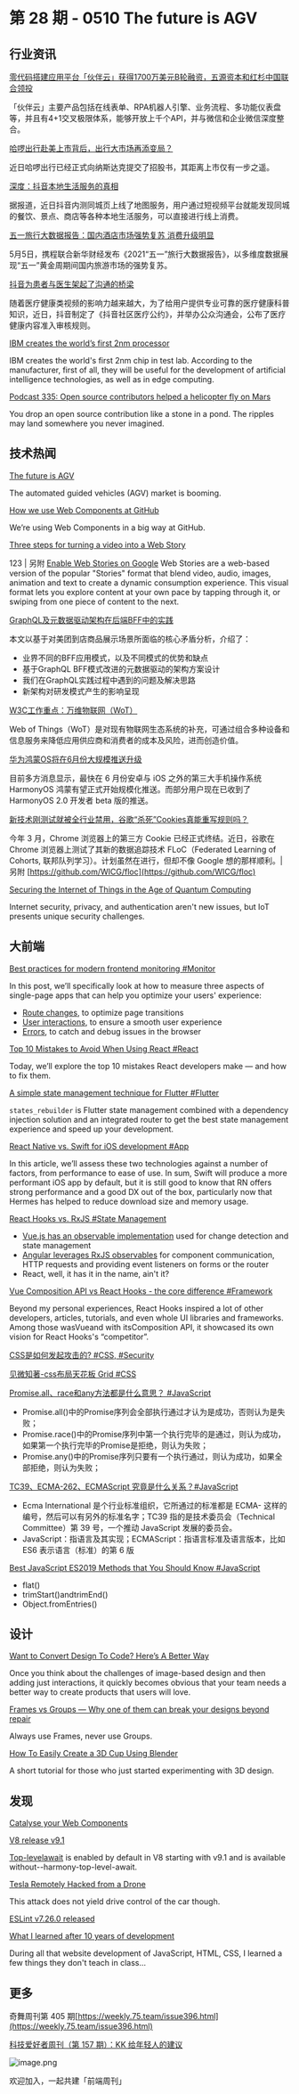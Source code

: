 # 第 28 期 - 0510 The future is AGV
## 行业资讯
[零代码搭建应用平台「伙伴云」获得1700万美元B轮融资，五源资本和红杉中国联合领投](https://www.toutiao.com/i6958960653063160357/)

「伙伴云」主要产品包括在线表单、RPA机器人引擎、业务流程、多功能仪表盘等，并且有4+1交叉极限体系，能够开放上千个API，并与微信和企业微信深度整合。

[哈啰出行赴美上市背后，出行大市场再添变局？](https://mp.weixin.qq.com/s/hM_7rKGH4yB6Rth0B0u8aQ)

近日哈啰出行已经正式向纳斯达克提交了招股书，其距离上市仅有一步之遥。

[深度：抖音本地生活服务的真相](https://www.toutiao.com/i6959391690868130311/)

据报道，近日抖音内测同城页上线了地图服务，用户通过短视频平台就能发现同城的餐饮、景点、商店等各种本地生活服务，可以直接进行线上消费。

[五一旅行大数据报告：国内酒店市场强势复苏 消费升级明显](https://mp.weixin.qq.com/s/wVNPRU-QhWmnw5i4FJ4z7Q)

5月5日，携程联合新华财经发布《2021“五一”旅行大数据报告》，以多维度数据展现“五一”黄金周期间国内旅游市场的强势复苏。

[抖音为患者与医生架起了沟通的桥梁](https://mp.weixin.qq.com/s/ppVYje9whI7mFqMMWGHSTQ)

随着医疗健康类视频的影响力越来越大，为了给用户提供专业可靠的医疗健康科普知识，近日，抖音制定了《抖音社区医疗公约》，并举办公众沟通会，公布了医疗健康内容准入审核规则。

[IBM creates the world’s first 2nm processor](https://prog.world/ibm-creates-the-worlds-first-2nm-processor/)

IBM creates the world's first 2nm chip in test lab. According to the manufacturer, first of all, they will be useful for the development of artificial intelligence technologies, as well as in edge computing.

[Podcast 335: Open source contributors helped a helicopter fly on Mars](https://stackoverflow.blog/2021/05/04/podcast-335-open-source-contributors-helped-a-helicopter-fly-on-mars/)

You drop an open source contribution like a stone in a pond. The ripples may land somewhere you never imagined.

## 技术热闻
[The future is AGV](https://www.therobotreport.com/the-future-is-agv/)

The automated guided vehicles (AGV) market is booming.

[How we use Web Components at GitHub](https://github.blog/2021-05-04-how-we-use-web-components-at-github/)

We’re using Web Components in a big way at GitHub.

[Three steps for turning a video into a Web Story](https://blog.google/web-creators/three-steps-turning-video-web-story/)

123 | 另附 [Enable Web Stories on Google](https://developers.google.com/search/docs/advanced/appearance/enable-web-stories)
Web Stories are a web-based version of the popular "Stories" format that blend video, audio, images, animation and text to create a dynamic consumption experience. This visual format lets you explore content at your own pace by tapping through it, or swiping from one piece of content to the next.

[GraphQL及元数据驱动架构在后端BFF中的实践](https://tech.meituan.com/2021/05/06/bff-graphql.html)

本文以基于对美团到店商品展示场景所面临的核心矛盾分析，介绍了：

- 业界不同的BFF应用模式，以及不同模式的优势和缺点
- 基于GraphQL BFF模式改进的元数据驱动的架构方案设计
- 我们在GraphQL实践过程中遇到的问题及解决思路
- 新架构对研发模式产生的影响呈现

[W3C工作重点：万维物联网（WoT）](https://mp.weixin.qq.com/s/1FKUdFiUfspeeJYxuO7zLA)

Web of Things（WoT）是对现有物联网生态系统的补充，可通过组合多种设备和信息服务来降低应用供应商和消费者的成本及风险，进而创造价值。

[华为鸿蒙OS将在6月份大规模推送升级](https://mp.weixin.qq.com/s/91LbOZXs27ogFmbM6QOD9A)

目前多方消息显示，最快在 6 月份安卓与 iOS 之外的第三大手机操作系统 HarmonyOS 鸿蒙有望正式开始规模化推送。而部分用户现在已收到了 HarmonyOS 2.0 开发者 beta 版的推送。

[新技术刚测试就被全行业禁用，谷歌“杀死”Cookies真能重写规则吗？](https://mp.weixin.qq.com/s/XNgyjrBnFpFvFWKenxZ0jg)

今年 3 月，Chrome 浏览器上的第三方 Cookie 已经正式终结。近日，谷歌在 Chrome 浏览器上测试了其新的数据追踪技术 FLoC（Federated Learning of Cohorts, 联邦队列学习）。计划虽然在进行，但却不像 Google 想的那样顺利。| 另附 [https://github.com/WICG/floc](https://github.com/WICG/floc)

[Securing the Internet of Things in the Age of Quantum Computing](https://www.darkreading.com/iot/securing-the-internet-of-things-in-the-age-of-quantum-computing/a/d-id/1340857)

Internet security, privacy, and authentication aren't new issues, but IoT presents unique security challenges.

## 大前端
[Best practices for modern frontend monitoring #Monitor](https://www.datadoghq.com/blog/modern-frontend-monitoring/)

In this post, we’ll specifically look at how to measure three aspects of single-page apps that can help you optimize your users' experience:

- [Route changes](https://www.datadoghq.com/blog/modern-frontend-monitoring/?utm_source=feedburner&utm_medium=feed&utm_campaign=Feed%3A+Datadog+%28Datadog%29#route-changes), to optimize page transitions
- [User interactions](https://www.datadoghq.com/blog/modern-frontend-monitoring/?utm_source=feedburner&utm_medium=feed&utm_campaign=Feed%3A+Datadog+%28Datadog%29#user-interactions), to ensure a smooth user experience
- [Errors](https://www.datadoghq.com/blog/modern-frontend-monitoring/?utm_source=feedburner&utm_medium=feed&utm_campaign=Feed%3A+Datadog+%28Datadog%29#error-tracking), to catch and debug issues in the browser

[Top 10 Mistakes to Avoid When Using React #React](https://javascript.plainenglish.io/top-10-mistakes-to-avoid-when-using-react-1796711ad2a0)

Today, we’ll explore the top 10 mistakes React developers make — and how to fix them.

[A simple state management technique for Flutter #Flutter](https://flutterawesome.com/a-simple-state-management-technique-for-flutter/)

`states_rebuilder` is Flutter state management combined with a dependency injection solution and an integrated router to get the best state management experience and speed up your development.

[React Native vs. Swift for iOS development #App](https://blog.logrocket.com/react-native-vs-swift-ios-development/)

In this article, we’ll assess these two technologies against a number of factors, from performance to ease of use. In sum, Swift will produce a more performant iOS app by default, but it is still good to know that RN offers strong performance and a good DX out of the box, particularly now that Hermes has helped to reduce download size and memory usage.

[React Hooks vs. RxJS #State Management](https://nils-mehlhorn.de/posts/react-hooks-rxjs)


- [Vue.js has an observable implementation](https://vuejs.org/v2/api/#Vue-observable) used for change detection and state management
- [Angular leverages RxJS observables](https://angular.io/guide/observables-in-angular) for component communication, HTTP requests and providing event listeners on forms or the router
- React, well, it has it in the name, ain't it?

[Vue Composition API vs React Hooks - the core difference #Framework](https://areknawo.com/vue-composition-api-vs-react-hooks-the-core-difference/)

Beyond my personal experiences, React Hooks inspired a lot of other developers, articles, tutorials, and even whole UI libraries and frameworks. Among those wasVueand with itsComposition API, it showcased its own vision for React Hooks's “competitor”.

[CSS是如何发起攻击的? #CSS, #Security](https://mp.weixin.qq.com/s/oY4vmlrnzNdBi6UaK_fUzw)


[见微知著-css布局天花板 Grid #CSS](https://mp.weixin.qq.com/s/F8xUZZSal07HCc1yH3CDhg)


[Promise.all、race和any方法都是什么意思？ #JavaScript](https://www.zhangxinxu.com/wordpress/2021/05/promise-all-race-any/)


- Promise.all()中的Promise序列会全部执行通过才认为是成功，否则认为是失败；
- Promise.race()中的Promise序列中第一个执行完毕的是通过，则认为成功，如果第一个执行完毕的Promise是拒绝，则认为失败；
- Promise.any()中的Promise序列只要有一个执行通过，则认为成功，如果全部拒绝，则认为失败；

[TC39、ECMA-262、ECMAScript 究竟是什么关系？#JavaScript](https://mp.weixin.qq.com/s/hWvbnrFg1OCg-pRpwtIQbg)


- Ecma International 是个行业标准组织，它所通过的标准都是 ECMA-<nnn> 这样的编号，然后可以有另外的标准名字；TC39 指的是技术委员会（Technical Committee）第 39 号，一个推动 JavaScript 发展的委员会。
- JavaScript：指语言及其实现；ECMAScript：指语言标准及语言版本，比如 ES6 表示语言（标准）的第 6 版

[Best JavaScript ES2019 Methods that You Should Know #JavaScript](https://javascript.plainenglish.io/best-javascript-es2019-methods-that-you-should-know-380cf370c5)


- flat()
- trimStart()andtrimEnd()
- Object.fromEntries()

## 设计
[Want to Convert Design To Code? Here’s A Better Way](https://www.uxpin.com/studio/blog/convert-design-to-code-better-way/)

Once you think about the challenges of image-based design and then adding just interactions, it quickly becomes obvious that your team needs a better way to create products that users will love.

[Frames vs Groups — Why one of them can break your designs beyond repair](https://blog.prototypr.io/frame-vs-groups-why-one-of-them-can-break-your-designs-beyond-repair-c4b0ee7b770a)

Always use Frames, never use Groups.

[How To Easily Create a 3D Cup Using Blender](https://uxplanet.org/how-to-easily-create-a-3d-cup-using-blender-93e764d1f20d)

A short tutorial for those who just started experimenting with 3D design.

## 发现
[Catalyse your Web Components](https://github.github.io/catalyst/)


[V8 release v9.1](https://v8.dev/blog/v8-release-91)

[Top-levelawait](https://v8.dev/features/top-level-await) is enabled by default in V8 starting with v9.1 and is available without--harmony-top-level-await.

[Tesla Remotely Hacked from a Drone](https://www.schneier.com/blog/archives/2021/05/tesla-remotely-hacked-from-a-drone.html)

This attack does not yield drive control of the car though.

[ESLint v7.26.0 released](https://eslint.org/blog/2021/05/eslint-v7.26.0-released)


[What I learned after 10 years of development](https://dev.to/adriantwarog/what-i-learned-after-10-years-of-development-3an)

During all that website development of JavaScript, HTML, CSS, I learned a few things they don't teach in class...

## 更多
奇舞周刊第 405 期[https://weekly.75.team/issue396.html](https://weekly.75.team/issue396.html)

[科技爱好者周刊（第 157 期）：KK 给年轻人的建议](http://www.ruanyifeng.com/blog/2021/05/weekly-issue-157.html)

![image.png](https://cdn.nlark.com/yuque/0/2020/png/85771/1605930034828-7fc81343-651f-4a15-8465-eebe5a23cf61.png#height=31&id=C5Hpa&margin=%5Bobject%20Object%5D&name=image.png&originHeight=90&originWidth=2186&originalType=binary&size=14325&status=done&style=none&width=746)


欢迎加入，一起共建「前端周刊」

